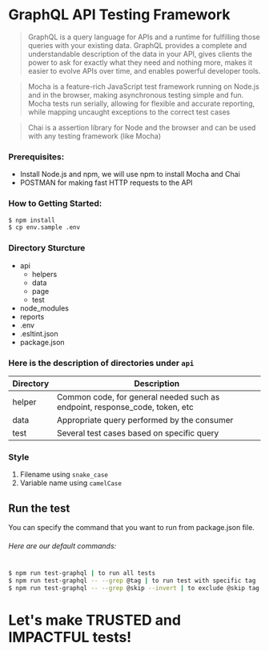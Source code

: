 # GraphQL API Testing Framework

> GraphQL is a query language for APIs and a runtime for fulfilling those queries with your existing data. GraphQL provides a complete and understandable description of the data in your API, gives clients the power to ask for exactly what they need and nothing more, makes it easier to evolve APIs over time, and enables powerful developer tools.

> Mocha is a feature-rich JavaScript test framework running on Node.js and in the browser, making asynchronous testing simple and fun. Mocha tests run serially, allowing for flexible and accurate reporting, while mapping uncaught exceptions to the correct test cases

> Chai is a assertion library for Node and the browser and can be used with any testing framework (like Mocha)

### Prerequisites:

- Install Node.js and npm, we will use npm to install Mocha and Chai
- POSTMAN for making fast HTTP requests to the API

### How to Getting Started:

```sh
$ npm install
$ cp env.sample .env

```

### Directory Sturcture

- api
  - helpers
  - data
  - page
  - test
- node_modules
- reports
- .env
- .esltint.json
- package.json

### Here is the description of directories under `api`

| Directory   | Description                                                                 |
| ----------- | --------------------------------------------------------------------------- |
| helper      | Common code, for general needed such as endpoint, response_code, token, etc |                                  |
| data        | Appropriate query performed by the consumer                                 |
| test        | Several test cases based on specific query                                  |

### Style

1. Filename using `snake_case`
2. Variable name using `camelCase`

## Run the test

You can specify the command that you want to run from package.json file.

###### Here are our default commands:

#

```sh
$ npm run test-graphql | to run all tests
$ npm run test-graphql -- --grep @tag | to run test with specific tag
$ npm run test-graphql -- --grep @skip --invert | to exclude @skip tag

```

# Let's make TRUSTED and IMPACTFUL tests!

